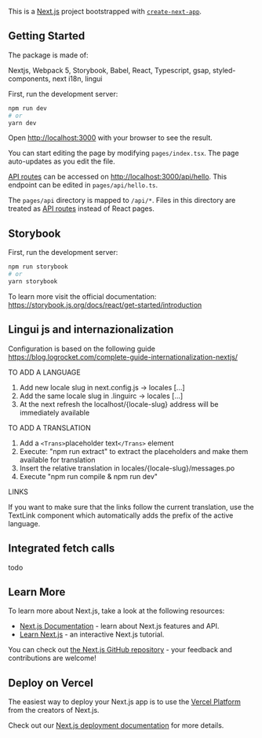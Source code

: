 This is a [Next.js](https://nextjs.org/) project bootstrapped with [`create-next-app`](https://github.com/vercel/next.js/tree/canary/packages/create-next-app).

## Getting Started
The package is made of:

Nextjs, Webpack 5, Storybook, Babel, React, Typescript, gsap, styled-components, next i18n, lingui


First, run the development server:

```bash
npm run dev
# or
yarn dev
```

Open [http://localhost:3000](http://localhost:3000) with your browser to see the result.

You can start editing the page by modifying `pages/index.tsx`. The page auto-updates as you edit the file.

[API routes](https://nextjs.org/docs/api-routes/introduction) can be accessed on [http://localhost:3000/api/hello](http://localhost:3000/api/hello). This endpoint can be edited in `pages/api/hello.ts`.

The `pages/api` directory is mapped to `/api/*`. Files in this directory are treated as [API routes](https://nextjs.org/docs/api-routes/introduction) instead of React pages.

## Storybook

First, run the development server:

```bash
npm run storybook
# or
yarn storybook
```

To learn more visit the official documentation: https://storybook.js.org/docs/react/get-started/introduction


## Lingui js and internazionalization
Configuration is based on the following guide
https://blog.logrocket.com/complete-guide-internationalization-nextjs/

TO ADD A LANGUAGE
1. Add new locale slug in next.config.js -> locales [...]
2. Add the same locale slug in .linguirc -> locales [...]
3. At the next refresh the localhost/{locale-slug} address will be immediately available

TO ADD A TRANSLATION
1. Add a `<Trans>`placeholder text`</Trans>` element
2. Execute: "npm run extract" to extract the placeholders and make them available for translation
3. Insert the relative translation in locales/{locale-slug}/messages.po
4. Execute "npm run compile & npm run dev"

LINKS

If you want to make sure that the links follow the current translation, use the TextLink component which automatically adds the prefix of the active language.

## Integrated fetch calls
todo


## Learn More

To learn more about Next.js, take a look at the following resources:

- [Next.js Documentation](https://nextjs.org/docs) - learn about Next.js features and API.
- [Learn Next.js](https://nextjs.org/learn) - an interactive Next.js tutorial.

You can check out [the Next.js GitHub repository](https://github.com/vercel/next.js/) - your feedback and contributions are welcome!

## Deploy on Vercel

The easiest way to deploy your Next.js app is to use the [Vercel Platform](https://vercel.com/new?utm_medium=default-template&filter=next.js&utm_source=create-next-app&utm_campaign=create-next-app-readme) from the creators of Next.js.

Check out our [Next.js deployment documentation](https://nextjs.org/docs/deployment) for more details.


